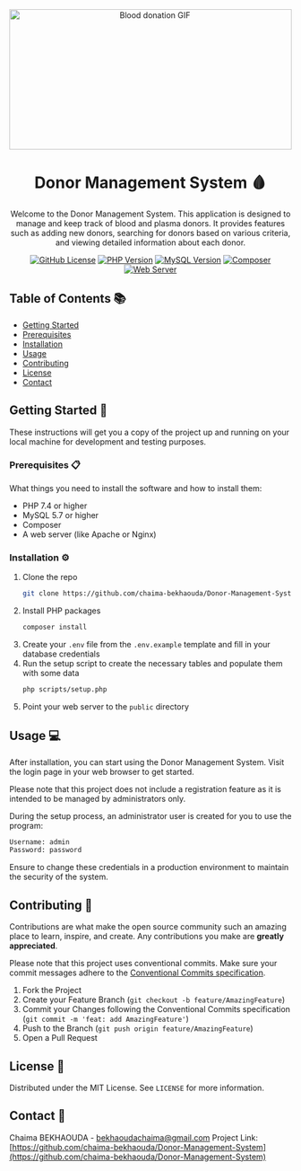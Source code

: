 <div align="center">
  <img src="https://i.giphy.com/media/v1.Y2lkPTc5MGI3NjExbnd0dG5weTZtNTlzY2l1YzF4a2tmdzM0NnI1eDJwOG93M21oOGFwMSZlcD12MV9pbnRlcm5hbF9naWZfYnlfaWQmY3Q9Zw/3o6MbpgyY90oJBd4Uo/giphy.gif" alt="Blood donation GIF" width="100%" height="250">
  <h1>Donor Management System 🩸</h1>
  <p>Welcome to the Donor Management System. This application is designed to manage and keep track of blood and plasma donors. It provides features such as adding new donors, searching for donors based on various criteria, and viewing detailed information about each donor.</p>

[![GitHub License](https://img.shields.io/badge/license-MIT-blue.svg)](https://opensource.org/licenses/MIT) [![PHP Version](https://img.shields.io/badge/php-%3E%3D%207.4-8892BF.svg)](https://www.php.net/) [![MySQL Version](https://img.shields.io/badge/mysql-%3E%3D%205.7-4479A1.svg)](https://www.mysql.com/) [![Composer](https://img.shields.io/badge/composer-2.0-885630.svg)](https://getcomposer.org/) [![Web Server](https://img.shields.io/badge/web%20server-Apache%20%2F%20Nginx-green.svg)](https://httpd.apache.org/)
</div>

## Table of Contents 📚

- [Getting Started](#getting-started-🚀)
- [Prerequisites](#prerequisites-📋)
- [Installation](#installation-⚙️)
- [Usage](#usage-💻)
- [Contributing](#contributing-🤝)
- [License](#license-📄)
- [Contact](#contact-📧)

## Getting Started 🚀

These instructions will get you a copy of the project up and running on your local machine for development and testing purposes.

### Prerequisites 📋

What things you need to install the software and how to install them:

- PHP 7.4 or higher
- MySQL 5.7 or higher
- Composer
- A web server (like Apache or Nginx)

### Installation ⚙️

1. Clone the repo
   ```sh
   git clone https://github.com/chaima-bekhaouda/Donor-Management-System.git
   ```
2. Install PHP packages
   ```sh
   composer install
   ```
3. Create your `.env` file from the `.env.example` template and fill in your database credentials
4. Run the setup script to create the necessary tables and populate them with some data
   ```sh
   php scripts/setup.php
   ```
5. Point your web server to the `public` directory


## Usage 💻

After installation, you can start using the Donor Management System. Visit the login page in your web browser to get started.

Please note that this project does not include a registration feature as it is intended to be managed by administrators only. 

During the setup process, an administrator user is created for you to use the program:
```bash
Username: admin
Password: password
```
Ensure to change these credentials in a production environment to maintain the security of the system.

## Contributing 🤝

Contributions are what make the open source community such an amazing place to learn, inspire, and create. Any contributions you make are **greatly appreciated**.

Please note that this project uses conventional commits. Make sure your commit messages adhere to the [Conventional Commits specification](https://www.conventionalcommits.org/).

1. Fork the Project
2. Create your Feature Branch (`git checkout -b feature/AmazingFeature`)
3. Commit your Changes following the Conventional Commits specification (`git commit -m 'feat: add AmazingFeature'`)
4. Push to the Branch (`git push origin feature/AmazingFeature`)
5. Open a Pull Request

## License 📄

Distributed under the MIT License. See `LICENSE` for more information.

## Contact 📧

Chaima BEKHAOUDA - bekhaoudachaima@gmail.com
Project Link: [https://github.com/chaima-bekhaouda/Donor-Management-System](https://github.com/chaima-bekhaouda/Donor-Management-System)